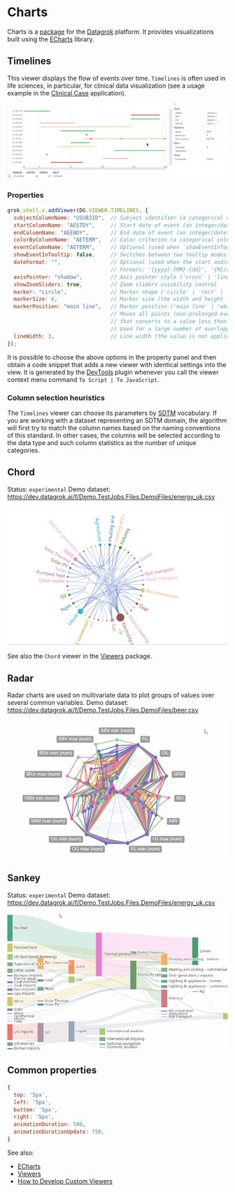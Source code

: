 # Charts

Charts is a [package](https://datagrok.ai/help/develop/develop#packages) for the
[Datagrok](https://datagrok.ai) platform. It provides visualizations built using
the [ECharts](https://echarts.apache.org/en/index.html) library.

## Timelines

This viewer displays the flow of events over time. `Timelines` is often used in life sciences,
in particular, for clinical data visualization (see a usage example in the
[Clinical Case](https://github.com/datagrok-ai/public/tree/master/packages/ClinicalCase#timelines) application).

![](./img/timelines.gif)

### Properties

```js
grok.shell.v.addViewer(DG.VIEWER.TIMELINES, {
  subjectColumnName: "USUBJID",  // Subject identifier (a categorical column displayed on the Y axis)
  startColumnName: "AESTDY",     // Start date of event (an integer/datetime column)
  endColumnName: "AEENDY",       // End date of event (an integer/datetime column)
  colorByColumnName: "AETERM",   // Color criterion (a categorical column with non-unique values to visually group the events)
  eventColumnName: "AETERM",     // Optional (used when `showEventInTooltip` is set to true)
  showEventInTooltip: false,     // Switches between two tooltip modes: (1) the general number of co-occurring events and (2) the event details
  dateFormat: "",                // Optional (used when the start and/or end are represented as datetime).
                                 // Formats: '{yyyy}-{MM}-{dd}', '{M}/{d}/{yyyy}', '{MMM} {d}', '{dd}', '{d}'
  axisPointer: "shadow",         // Axis pointer style ('cross' | 'line' | 'shadow' | 'none')
  showZoomSliders: true,         // Zoom sliders visibility control
  marker: "circle",              // Marker shape ('circle' | 'rect' | 'ring' | 'diamond')
  markerSize: 6,                 // Marker size (the width and height for rectangular shapes, the diameter for circular shapes)
  markerPosition: "main line",   // Marker position ('main line' | 'above main line' | 'scatter')
                                 // Moves all points (non-prolonged events, events without either start or end date, events with the duration
                                 // that converts to a value less than that of the marker size) to a given position on the Y axis within one subject.
                                 // Used for a large number of overlapping events. The 'scatter' option shifts data points up and down in turn
  lineWidth: 3,                  // Line width (the value is not applied to markers)
});
```

It is possible to choose the above options in the property panel and then obtain
a code snippet that adds a new viewer with identical settings into the view. It
is generated by the [DevTools](https://github.com/datagrok-ai/public/tree/master/packages/DevTools)
plugin whenever you call the viewer context menu command `To Script | To JavaScript`.

### Column selection heuristics

The `Timelines` viewer can choose its parameters by [SDTM](https://www.cdisc.org/standards/foundational/sdtm)
vocabulary. If you are working with a dataset representing an SDTM domain, the
algorithm will first try to match the column names based on the naming
conventions of this standard. In other cases, the columns will be selected
according to the data type and such column statistics as the number of unique
categories.

## Chord

Status: `experimental`
Demo dataset: https://dev.datagrok.ai/f/Demo.TestJobs.Files.DemoFiles/energy_uk.csv

![](./img/chord.gif)

See also the `Chord` viewer in the [Viewers](https://github.com/datagrok-ai/public/tree/master/packages/Viewers) package.

## Radar

Radar charts are used on multivariate data to plot groups of values over several common variables.
Demo dataset: https://dev.datagrok.ai/f/Demo.TestJobs.Files.DemoFiles/beer.csv

![](./img/radar.gif)

## Sankey

Status: `experimental`
Demo dataset: https://dev.datagrok.ai/f/Demo.TestJobs.Files.DemoFiles/energy_uk.csv

![](./img/sankey.gif)

## Common properties

```js
{
  top: '5px',
  left: '5px',
  bottom: '5px',
  right: '5px',
  animationDuration: 500,
  animationDurationUpdate: 750,
}
```

See also:
  - [ECharts](https://echarts.apache.org/en/index.html)
  - [Viewers](https://datagrok.ai/help/visualize/viewers)
  - [How to Develop Custom Viewers](https://datagrok.ai/help/develop/how-to/develop-custom-viewer)
